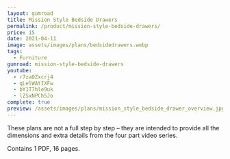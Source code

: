 ```yaml
---
layout: gumroad
title: Mission Style Bedside Drawers
permalink: /product/mission-style-bedside-drawers/
price: 15
date: 2021-04-11
image: assets/images/plans/bedsidedrawers.webp
tags:
  - Furniture
gumroad: mission-style-bedside-drawers
youtube:
  - r7zaOZxcrj4
  - qLelWAtIXFw
  - bY1T7hle9uk
  - lZSxNPCh5Jo
complete: true
preview: /assets/images/plans/mission_style_bedside_drawer_overview.jpg
---
```


These plans are not a full step by step – they are intended to provide all the dimensions and extra details from the four part video series.

Contains 1 PDF, 16 pages.